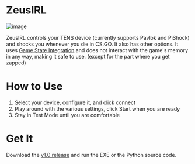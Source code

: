 # ZeusIRL

![image](https://github.com/ayancey/PavlokCSGO/assets/10055792/7a444ebb-8153-47b5-812f-3d98f91455e6)


ZeusIRL controls your TENS device (currently supports Pavlok and PiShock) and shocks you whenever you die in CS:GO. It also has other options. It uses [Game State Integration](https://developer.valvesoftware.com/wiki/Counter-Strike:_Global_Offensive_Game_State_Integration) and does not interact with the game's memory in any way, making it safe to use. (except for the part where you get zapped)

# How to Use

1. Select your device, configure it, and click connect
2. Play around with the various settings, click Start when you are ready
3. Stay in Test Mode until you are comfortable

# Get It

Download the [v1.0 release](https://github.com/ayancey/PavlokCSGO/releases/tag/v1.0) and run the EXE or the Python source code.
